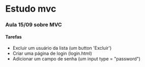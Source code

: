 # Estudo mvc
<h3>Aula 15/09 sobre MVC</h3>

<h4>Tarefas</h4>
<ul>
<li>Excluir um usuário da lista (um button 'Excluir')</li>
<li>Criar uma página de login (login.html)</li>
<li>Adicionar um campo de senha (um input type = "password")</li>
</ul>